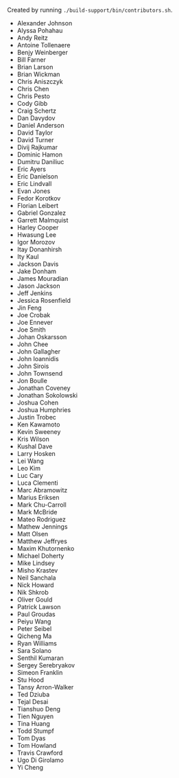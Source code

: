 Created by running `./build-support/bin/contributors.sh`.

+ Alexander Johnson
+ Alyssa Pohahau
+ Andy Reitz
+ Antoine Tollenaere
+ Benjy Weinberger
+ Bill Farner
+ Brian Larson
+ Brian Wickman
+ Chris Aniszczyk
+ Chris Chen
+ Chris Pesto
+ Cody Gibb
+ Craig Schertz
+ Dan Davydov
+ Daniel Anderson
+ David Taylor
+ David Turner
+ Divij Rajkumar
+ Dominic Hamon
+ Dumitru Daniliuc
+ Eric Ayers
+ Eric Danielson
+ Eric Lindvall
+ Evan Jones
+ Fedor Korotkov
+ Florian Leibert
+ Gabriel Gonzalez
+ Garrett Malmquist
+ Harley Cooper
+ Hwasung Lee
+ Igor Morozov
+ Itay Donanhirsh
+ Ity Kaul
+ Jackson Davis
+ Jake Donham
+ James Mouradian
+ Jason Jackson
+ Jeff Jenkins
+ Jessica Rosenfield
+ Jin Feng
+ Joe Crobak
+ Joe Ennever
+ Joe Smith
+ Johan Oskarsson
+ John Chee
+ John Gallagher
+ John Ioannidis
+ John Sirois
+ John Townsend
+ Jon Boulle
+ Jonathan Coveney
+ Jonathan Sokolowski
+ Joshua Cohen
+ Joshua Humphries
+ Justin Trobec
+ Ken Kawamoto
+ Kevin Sweeney
+ Kris Wilson
+ Kushal Dave
+ Larry Hosken
+ Lei Wang
+ Leo Kim
+ Luc Cary
+ Luca Clementi
+ Marc Abramowitz
+ Marius Eriksen
+ Mark Chu-Carroll
+ Mark McBride
+ Mateo Rodriguez
+ Mathew Jennings
+ Matt Olsen
+ Matthew Jeffryes
+ Maxim Khutornenko
+ Michael Doherty
+ Mike Lindsey
+ Misho Krastev
+ Neil Sanchala
+ Nick Howard
+ Nik Shkrob
+ Oliver Gould
+ Patrick Lawson
+ Paul Groudas
+ Peiyu Wang
+ Peter Seibel
+ Qicheng Ma
+ Ryan Williams
+ Sara Solano
+ Senthil Kumaran
+ Sergey Serebryakov
+ Simeon Franklin
+ Stu Hood
+ Tansy Arron-Walker
+ Ted Dziuba
+ Tejal Desai
+ Tianshuo Deng
+ Tien Nguyen
+ Tina Huang
+ Todd Stumpf
+ Tom Dyas
+ Tom Howland
+ Travis Crawford
+ Ugo Di Girolamo
+ Yi Cheng
